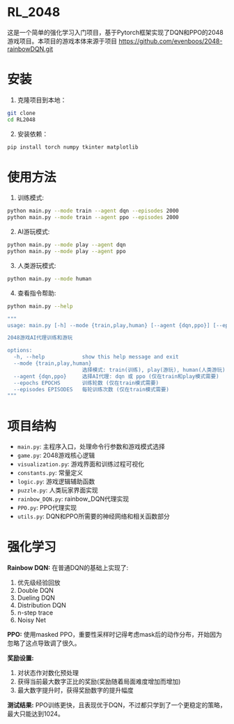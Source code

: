 # RL_2048 
这是一个简单的强化学习入门项目，基于Pytorch框架实现了DQN和PPO的2048游戏项目。本项目的游戏本体来源于项目 https://github.com/evenboos/2048-rainbowDQN.git

# 安装
1. 克隆项目到本地：
```bash
git clone 
cd RL2048
```

2. 安装依赖：
```bash
pip install torch numpy tkinter matplotlib
```

# 使用方法
1. 训练模式:
```bash
python main.py --mode train --agent dqn --episodes 2000
python main.py --mode train --agent ppo --episodes 2000
```

2. AI游玩模式:
```bash
python main.py --mode play --agent dqn
python main.py --mode play --agent ppo
```

3. 人类游玩模式:
```bash
python main.py --mode human
```

4. 查看指令帮助:
```bash
python main.py --help

"""
usage: main.py [-h] --mode {train,play,human} [--agent {dqn,ppo}] [--epochs EPOCHS] [--episodes EPISODES]

2048游戏AI代理训练和游玩

options:
  -h, --help            show this help message and exit
  --mode {train,play,human}
                        选择模式: train(训练), play(游玩), human(人类游玩)
  --agent {dqn,ppo}     选择AI代理: dqn 或 ppo (仅在train和play模式需要)
  --epochs EPOCHS       训练轮数 (仅在train模式需要)
  --episodes EPISODES   每轮训练次数 (仅在train模式需要)
"""
```

# 项目结构
- `main.py`: 主程序入口，处理命令行参数和游戏模式选择
- `game.py`: 2048游戏核心逻辑
- `visualization.py`: 游戏界面和训练过程可视化
- `constants.py`: 常量定义
- `logic.py`: 游戏逻辑辅助函数
- `puzzle.py`: 人类玩家界面实现
- `rainbow_DQN.py`: rainbow_DQN代理实现
- `PPO.py`: PPO代理实现
- `utils.py`: DQN和PPO所需要的神经网络和相关函数部分

# 强化学习
__Rainbow DQN:__
在普通DQN的基础上实现了: 
1. 优先级经验回放
2. Double DQN
3. Dueling DQN
4. Distribution DQN
5. n-step trace
6. Noisy Net

__PPO:__
使用masked PPO，重要性采样时记得考虑mask后的动作分布，开始因为忽略了这点导致调了很久。

__奖励设置:__
1. 对状态作对数化预处理
2. 获得当前最大数字正比的奖励(奖励随着局面难度增加而增加)
3. 最大数字提升时，获得奖励数字的提升幅度

__测试结果:__
PPO训练更快，且表现优于DQN，不过都只学到了一个更稳定的策略，最大只能达到1024。


